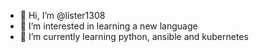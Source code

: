 - 👋 Hi, I’m @lister1308
- 👀 I’m interested in learning a new language
- 🌱 I’m currently learning python, ansible and kubernetes

<!---
lister1308/lister1308 is a ✨ special ✨ repository because its `README.md` (this file) appears on your GitHub profile.
You can click the Preview link to take a look at your changes.
--->

